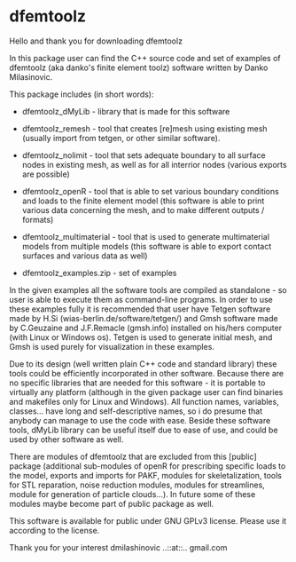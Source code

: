 # dfemtoolz


Hello and thank you for downloading dfemtoolz


In this package user can find the C++ source code and set of examples of dfemtoolz (aka danko's finite element toolz) software written by Danko Milasinovic. 

This package includes (in short words):

* dfemtoolz_dMyLib - library that is made for this software

* dfemtoolz_remesh - tool that creates [re]mesh using existing mesh (usually import from tetgen, or other similar software).

* dfemtoolz_nolimit - tool that sets adequate boundary to all surface nodes in existing mesh, as well as for all interrior nodes (various exports are possible)

* dfemtoolz_openR - tool that is able to set various boundary conditions and loads to the finite element model (this software is able to print various data concerning the mesh, and to make different outputs / formats)

* dfemtoolz_multimaterial - tool that is used to generate multimaterial models from multiple models (this software is able to export contact surfaces and various data as well)

* dfemtoolz_examples.zip - set of examples

In the given examples all the software tools are compiled as standalone - so user is able to execute them as command-line programs. In order to use these examples fully it is recommended that user have Tetgen software made by H.Si (wias-berlin.de/software/tetgen/) and Gmsh software made by C.Geuzaine and J.F.Remacle (gmsh.info) installed on his/hers computer (with Linux or Windows os). Tetgen is used to generate initial mesh, and Gmsh is used purely for visualization in these examples.

Due to its design (well written plain C++ code and standard library) these tools could be efficiently incorporated in other software. Because there are no specific libraries that are needed for this software - it is portable to virtually any platform (although in the given package user can find binaries and makefiles only for Linux and Windows). All function names, variables, classes... have long and self-descriptive names, so i do presume that anybody can manage to use the code with ease. Beside these software tools, dMyLib library can be useful itself due to ease of use, and could be used by other software as well.

There are modules of dfemtoolz that are excluded from this [public] package (additional sub-modules of openR for prescribing specific loads to the model, exports and imports for PAKF, modules for skeletalization, tools for STL reparation, noise reduction modules, modules for streamlines, module for generation of particle clouds...). In future some of these modules maybe become part of public package as well.

This software is available for public under GNU GPLv3 license. Please use it according to the license.


Thank you for your interest
dmilashinovic ..::at::.. gmail.com
